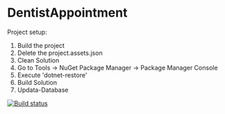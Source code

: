 # DentistAppointment

Project setup:
1. Build the project
2. Delete the project.assets.json
3. Clean Solution
4. Go to Tools -> NuGet Package Manager -> Package Manager Console
5. Execute 'dotnet-restore'
6. Build Solution
7. Updata-Database


[![Build status](https://ci.appveyor.com/api/projects/status/p8lk795haoqon1gs/branch/develop?svg=true)](https://ci.appveyor.com/project/VickyPenkova/payitforward/branch/develop)
